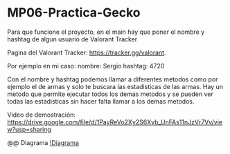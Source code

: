 # MP06-Practica-Gecko
Para que funcione el proyecto, en el main hay que poner el nombre y hashtag de algun usuario de Valorant Tracker

Pagina del Valorant Tracker: https://tracker.gg/valorant.

Por ejemplo en mi caso: nombre: Sergio    hashtag: 4720

Con el nombre y hashtag podemos llamar a diferentes metodos como por ejemplo el de armas y solo te buscara las estadisticas de las armas.
Hay un metodo que permite ejecutar todos los demas metodos y se pueden ver todas las estadisticas sin hacer falta llamar a los demas metodos.

Video de demostración: https://drive.google.com/file/d/1PayReVo2Xy2S6Xvb_UnFAs11nJzVr7Vv/view?usp=sharing

@@ Diagrama
[!Diagrama](https://github.com/JSergio86/MP06-Practica-Gecko/blob/master/DIagrama/Diagrama.dia)
